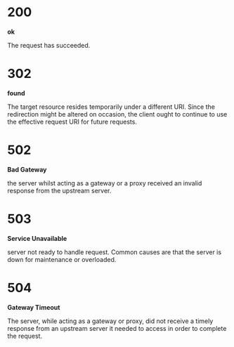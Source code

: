 
# 200 
__ok__

The request has succeeded.

# 302

__found__

The target resource resides temporarily under a different URI. Since the redirection might be altered on occasion, the client ought to continue to use the effective request URI for future requests.

# 502 

__Bad Gateway__

the server whilst acting as a gateway or a proxy received an invalid response from the upstream server.

# 503

__Service Unavailable__

server not ready to handle request. Common causes are that the server is down for maintenance or overloaded.   

# 504 
__Gateway Timeout__

The server, while acting as a gateway or proxy, did not receive a timely response from an upstream server it needed to access in order to complete the request.
